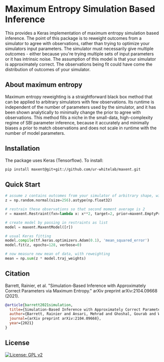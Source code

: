 # Maximum Entropy Simulation Based Inference

This provides a Keras implementation of maximum entropy simulation based inference. The point of this package is to reweight outcomes from a simulator to agree with observations, rather than trying to optimize your simulators input parameters. The simulator must necessarily give multiple outcomes - either because you're trying multiple sets of input parameters or it has intrinsic noise. The assumption of this model is that your simulator is approximately correct. The observations being fit could have come the distribution of outcomes of your simulator.

## About maximum entropy

Maximum entropy reweighting is a straightforward black box method that can be applied to arbitrary simulators with few observations. Its runtime is independent of the number of parameters used by the simulator, and it has been shown analytically to minimally change the prior to agree with observations. This method fills a niche in the small-data, high-complexity regime of SBI parameter inference, because it accurately and minimally biases a prior to match observations and does not scale in runtime with the number of model parameters.

## Installation

The package uses Keras (Tensorflow). To install:

```sh
pip install maxent@git+git://github.com/ur-whitelab/maxent.git
```

## Quick Start

```python
# assume z contains outcomes from your simulator of arbitrary shape, with first axis being batch
z = np.random.normal(size=256).astype(np.float32)

# restrain these observations so that second moment average is 2
r = maxent.Restraint(fxn=lambda x: x**2, target=2, prior=maxent.EmptyPrior())

# create model by passing in restraints as list
model = maxent.MaxentModel([r])

# usual Keras fitting
model.compile(tf.keras.optimizers.Adam(0.1), 'mean_squared_error')
model.fit(z, epochs=128, verbose=0)

# now measure new mean of data, with reweighting
mean = np.sum(z * model.traj_weights)
```

## Citation

Barrett, Rainier, et al. "Simulation-Based Inference with Approximately Correct Parameters via Maximum Entropy." arXiv preprint arXiv:2104.09668 (2021).

```bibtex
@article{barrett2021simulation,
  title={Simulation-Based Inference with Approximately Correct Parameters via Maximum Entropy},
  author={Barrett, Rainier and Ansari, Mehrad and Ghoshal, Gourab and White, Andrew D},
  journal={arXiv preprint arXiv:2104.09668},
  year={2021}
}
```

## License

[![License: GPL v2](https://img.shields.io/badge/License-GPL%20v2-blue.svg)](https://www.gnu.org/licenses/old-licenses/gpl-2.0.en.html)
